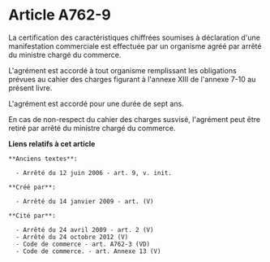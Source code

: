 # Article A762-9

La certification des caractéristiques chiffrées soumises à déclaration d'une manifestation commerciale est effectuée par un
organisme agréé par arrêté du ministre chargé du commerce.

L'agrément est accordé à tout organisme remplissant les obligations prévues au cahier des charges figurant à l'annexe XIII de
l'annexe 7-10 au présent livre.

L'agrément est accordé pour une durée de sept ans. 

En cas de non-respect du cahier des charges susvisé, l'agrément peut être retiré par arrêté du ministre chargé du commerce.

**Liens relatifs à cet article**

	**Anciens textes**:

	  - Arrêté du 12 juin 2006 - art. 9, v. init.

	**Créé par**:

	  - Arrêté du 14 janvier 2009 - art. (V)

	**Cité par**:

	  - Arrêté du 24 avril 2009 - art. 2 (V)
	  - Arrêté du 24 octobre 2012 (V)
	  - Code de commerce - art. A762-3 (VD)
	  - Code de commerce. - art. Annexe 13 (V)
